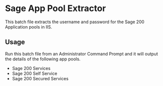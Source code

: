 # Sage App Pool Extractor

This batch file extracts the username and password for the Sage 200 Application pools in IIS.

## Usage

Run this batch file from an Administrator Command Prompt and it will output the details of the following app pools.

- Sage 200 Services
- Sage 200 Self Service
- Sage 200 Secured Services